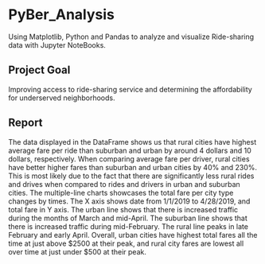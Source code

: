 # PyBer_Analysis

Using Matplotlib, Python and Pandas to analyze and visualize Ride-sharing data with Jupyter NoteBooks.

## Project Goal

Improving access to ride-sharing service and determining the affordability for underserved neighborhoods.

## Report

The data displayed in the DataFrame shows us that rural cities have highest average fare per ride than suburban and urban by around 4 dollars and 10 dollars, respectively. When comparing average fare per driver, rural cities have better higher fares than suburban and urban cities by 40% and 230%. This is most likely due to the fact that there are significantly less rural rides and drives when compared to rides and drivers in urban and suburban cities. The multiple-line charts showcases the total fare per city type changes by times. The X axis shows date from 1/1/2019 to 4/28/2019, and total fare in Y axis. The urban line shows that there is increased traffic during the months of March and mid-April. The suburban line shows that there is increased traffic during mid-February. The rural line peaks in late February and early April. Overall, urban cities have highest total fares all the time at just above $2500 at their peak, and rural city fares are lowest all over time at just under $500 at their peak. 

